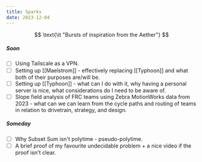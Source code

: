 ```yaml
---
title: Sparks
date: 2023-12-04
---
```


$$
\text{\it "Bursts of inspiration from the Aether"}
$$


##### Soon
- [ ] Using Tailscale as a VPN.
- [ ] Setting up [[Maelstrom]] - effectively replacing [[Typhoon]] and what both of their purposes are/will be.
- [ ] Setting up [[Typhoon]]  - what can I do with it, why having a personal server is nice, what considerations do I need to be aware of.
- [ ] Slope field analysis of FRC teams using Zebra MotionWorks data from 2023 - what can we can learn from the cycle paths and routing of teams in relation to drivetrain, strategy, and design.

##### Someday
- [ ] Why Subset Sum isn't polytime - pseudo-polytime.
- [ ] A brief proof of my favourite undecidable problem + a nice video if the proof isn't clear.
